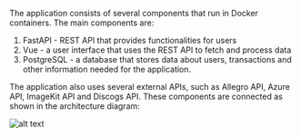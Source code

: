 The application consists of several components that run in Docker containers. 
The main components are:
1. FastAPI - REST API that provides functionalities for users
2. Vue - a user interface that uses the REST API to fetch and process data
3. PostgreSQL - a database that stores data about users, transactions and other information needed for the application.

The application also uses several external APIs, such as Allegro API, Azure API, ImageKit API and Discogs API.
These components are connected as shown in the architecture diagram:

![alt text](https://ik.imagekit.io/ybcdqxxka/USING/diagram.png?updatedAt=1682529959158)

